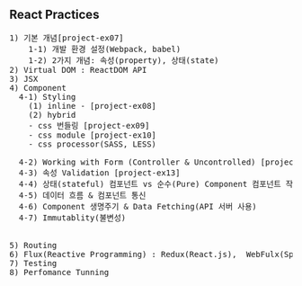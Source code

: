 ## React Practices

<pre>
1) 기본 개념[project-ex07]
    1-1) 개발 환경 설정(Webpack, babel)
    1-2) 2가지 개념: 속성(property), 상태(state)
2) Virtual DOM : ReactDOM API
3) JSX
4) Component
  4-1) Styling
    (1) inline - [project-ex08]
    (2) hybrid
	- css 번들링 [project-ex09]
	- css module [project-ex10]
	- css processor(SASS, LESS)

  4-2) Working with Form (Controller & Uncontrolled) [project-ex11] [project-ex12]
  4-3) 속성 Validation [project-ex13]
  4-4) 상태(stateful) 컴포넌트 vs 순수(Pure) Component 컴포넌트 작성/중첩
  4-5) 데이터 흐름 & 컴포넌트 통신
  4-6) Component 생명주기 & Data Fetching(API 서버 사용)	
  4-7) Immutablity(불변성)


5) Routing
6) Flux(Reactive Programming) : Redux(React.js),  WebFulx(Spring), Nuxt(Vue.js)
7) Testing
8) Perfomance Tunning
</pre>